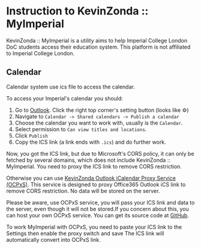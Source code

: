 # Instruction to KevinZonda :: MyImperial

KevinZonda :: MyImperial is a utility aims to help Imperial College London DoC students access their education system. This platform is not affiliated to Imperial College London.

## Calendar

Calendar system use ics file to access the calendar.

To access your Imperial's calendar you should:
1. Go to [Outlook](https://outlook.office.com/mail/). Click the right top corner's setting button (looks like ⚙️)
2. Navigate to `Calendar -> Shared calendars -> Publish a calendar`
3. Choose the calendar you want to work with, usually is the `Calendar`.
4. Select permission to `Can view titles and locations`.
5. Click `Publish`
6. Copy the ICS link (a link ends with `.ics`) and do further work.

Now, you got the ICS link, but due to Microsoft's CORS policy, it can only be fetched by several domains, which does not include KevinZonda :: MyImperial. You need to proxy the ICS link to remove CORS restriction.

Otherwise you can use [KevinZonda Outlook iCalendar Proxy Service (OCPxS)](https://ical.kevinzonda.com/). This service is designed to proxy Office365 Outlook iCS link to remove CORS restriction. No data will be stored on the server.

Please be aware, use OCPxS service, you will pass your ICS link and data to the server, even though it will not be stored.If you concern about this, you can host your own OCPxS service. You can get its source code at [GitHub](https://github.com/KevinZonda/MyImperial/tree/master/outlookICalProxy).

To work MyImperial with OCPxS, you need to paste your ICS link to the Settings then enable the proxy switch and save The ICS link will automatically convert into OCPxS link.